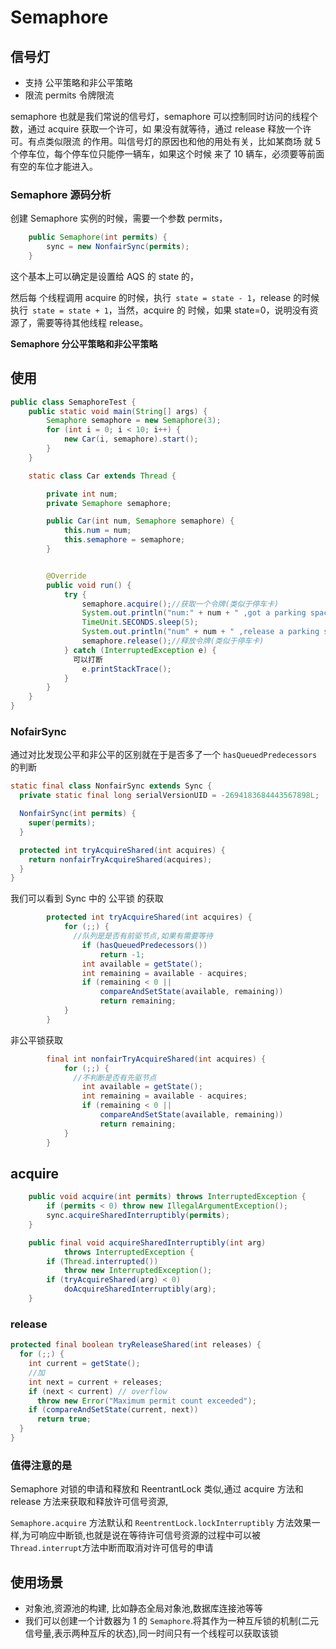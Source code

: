# Semaphore

## 信号灯

- 支持 公平策略和非公平策略
- 限流 permits 令牌限流

semaphore 也就是我们常说的信号灯，semaphore 可以控制同时访问的线程个数，通过 acquire 获取一个许可，如 果没有就等待，通过 release 释放一个许可。有点类似限流 的作用。叫信号灯的原因也和他的用处有关，比如某商场 就 5 个停车位，每个停车位只能停一辆车，如果这个时候 来了 10 辆车，必须要等前面有空的车位才能进入。

### Semaphore 源码分析

创建 Semaphore 实例的时候，需要一个参数 permits， 

```java
    public Semaphore(int permits) {
        sync = new NonfairSync(permits);
    }
```

这个基本上可以确定是设置给 AQS 的 state 的，

然后每 个线程调用 acquire 的时候，执行` state = state - 1`，release 的时候执行` state = state + 1`，当然，acquire 的 时候，如果 state=0，说明没有资源了，需要等待其他线程 release。

**Semaphore 分公平策略和非公平策略**

## 使用

```java
public class SemaphoreTest {
    public static void main(String[] args) {
        Semaphore semaphore = new Semaphore(3);
        for (int i = 0; i < 10; i++) {
            new Car(i, semaphore).start();
        }
    }

    static class Car extends Thread {

        private int num;
        private Semaphore semaphore;

        public Car(int num, Semaphore semaphore) {
            this.num = num;
            this.semaphore = semaphore;
        }


        @Override
        public void run() {
            try {
                semaphore.acquire();//获取一个令牌(类似于停车卡)
                System.out.println("num:" + num + " ,got a parking space");
                TimeUnit.SECONDS.sleep(5);
                System.out.println("num" + num + " ,release a parking space");
                semaphore.release();//释放令牌(类似于停车卡)
            } catch (InterruptedException e) {
              可以打断
                e.printStackTrace();
            }
        }
    }
}
```

### NofairSync

通过对比发现公平和非公平的区别就在于是否多了一个 `hasQueuedPredecessors` 的判断

```java
static final class NonfairSync extends Sync {
  private static final long serialVersionUID = -2694183684443567898L;

  NonfairSync(int permits) {
    super(permits);
  }

  protected int tryAcquireShared(int acquires) {
    return nonfairTryAcquireShared(acquires);
  }
}
```

我们可以看到 Sync 中的 公平锁 的获取

```java
        protected int tryAcquireShared(int acquires) {
            for (;;) {
              //队列是是否有前驱节点,如果有需要等待
                if (hasQueuedPredecessors())
                    return -1;
                int available = getState();
                int remaining = available - acquires;
                if (remaining < 0 ||
                    compareAndSetState(available, remaining))
                    return remaining;
            }
        }
```

非公平锁获取

```java
        final int nonfairTryAcquireShared(int acquires) {
            for (;;) {
              //不判断是否有先驱节点
                int available = getState();
                int remaining = available - acquires;
                if (remaining < 0 ||
                    compareAndSetState(available, remaining))
                    return remaining;
            }
        }
```

## acquire

```java
    public void acquire(int permits) throws InterruptedException {
        if (permits < 0) throw new IllegalArgumentException();
        sync.acquireSharedInterruptibly(permits);
    }

    public final void acquireSharedInterruptibly(int arg)
            throws InterruptedException {
        if (Thread.interrupted())
            throw new InterruptedException();
        if (tryAcquireShared(arg) < 0)
            doAcquireSharedInterruptibly(arg);
    }
```

### release

```java
protected final boolean tryReleaseShared(int releases) {
  for (;;) {
    int current = getState();
    //加
    int next = current + releases;
    if (next < current) // overflow
      throw new Error("Maximum permit count exceeded");
    if (compareAndSetState(current, next))
      return true;
  }
}
```

### 值得注意的是

Semaphore 对锁的申请和释放和 ReentrantLock 类似,通过 acquire 方法和 release 方法来获取和释放许可信号资源,

`Semaphore.acquire` 方法默认和 `ReentrentLock.lockInterruptibly` 方法效果一样,为可响应中断锁,也就是说在等待许可信号资源的过程中可以被` Thread.interrupt `方法中断而取消对许可信号的申请

## 使用场景

- 对象池,资源池的构建, 比如静态全局对象池,数据库连接池等等
- 我们可以创建一个计数器为 1 的 `Semaphore`.将其作为一种互斥锁的机制(二元信号量,表示两种互斥的状态),同一时间只有一个线程可以获取该锁

